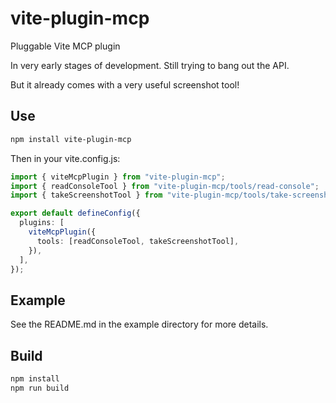 # vite-plugin-mcp

Pluggable Vite MCP plugin

In very early stages of development. Still trying to bang out the API.

But it already comes with a very useful screenshot tool!

## Use

```sh
npm install vite-plugin-mcp
```

Then in your vite.config.js:

```ts
import { viteMcpPlugin } from "vite-plugin-mcp";
import { readConsoleTool } from "vite-plugin-mcp/tools/read-console";
import { takeScreenshotTool } from "vite-plugin-mcp/tools/take-screenshot";

export default defineConfig({
  plugins: [
    viteMcpPlugin({
      tools: [readConsoleTool, takeScreenshotTool],
    }),
  ],
});
```

## Example

See the README.md in the example directory for more details.

## Build

```sh
npm install
npm run build
```
